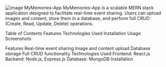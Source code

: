 ![image](https://github.com/user-attachments/assets/342ba2d6-a1f4-4404-bb54-468f749a3a79)
MyMemories-App
MyMemories-App is a scalable MERN stack application designed to facilitate real-time event sharing. Users can upload images and content, store them in a database, and perform full CRUD (Create, Read, Update, Delete) operations.

Table of Contents
Features
Technologies Used
Installation
Usage
Screenshots

Features
Real-time event sharing
Image and content upload
Database storage
Full CRUD functionality
Technologies Used
Frontend: React.js
Backend: Node.js, Express.js
Database: MongoDB
Installation
